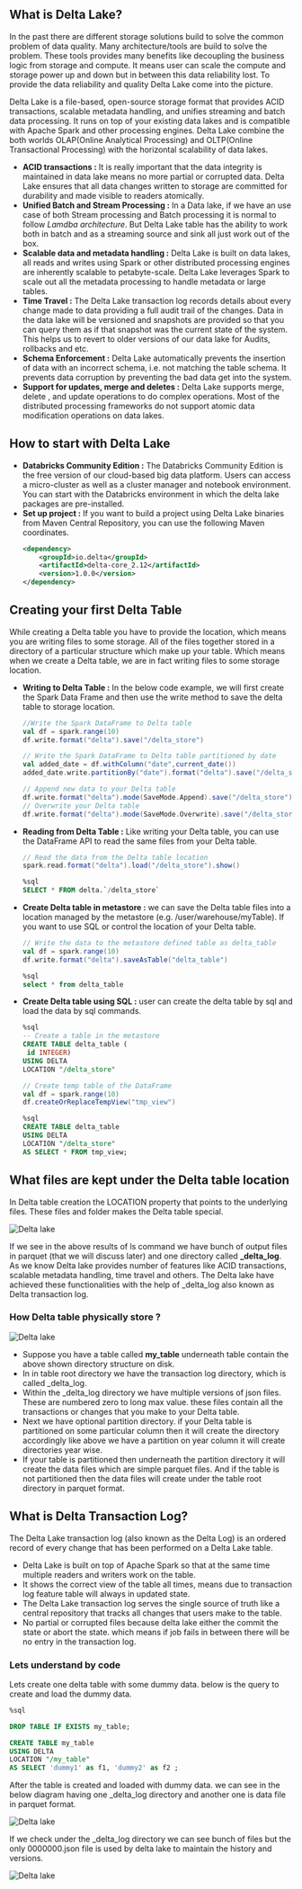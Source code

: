 ## What is Delta Lake?
In the past there are different storage solutions build to solve the common problem of data quality. Many architecture/tools are build to solve the problem. These tools provides many benefits like decoupling the business logic from storage and compute. It means user can scale the compute and storage power up and down but in between this data reliability lost. To provide the data reliability and quality  Delta Lake come into the picture.

Delta Lake is a file-based, open-source storage format that provides ACID transactions, scalable metadata handling, and unifies streaming and batch data processing. It runs on top of your existing data lakes and is compatible with Apache Spark and other processing engines. Delta Lake combine the both worlds OLAP(Online Analytical Processing) and OLTP(Online Transactional Processing) with the horizontal scalability of data lakes.

 - **ACID transactions :** It is really important that the data integrity is maintained in data lake means no more partial or corrupted data. Delta Lake ensures that all data changes written to storage are committed for durability and made visible to readers atomically.
 - **Unified Batch and Stream Processing :** In a Data lake, if we have an use case of both Stream processing and Batch processing it is normal to follow _Lamdba architecture_. But Delta Lake table has the ability to work both in batch and as a streaming source and sink all just work out of the box.
 - **Scalable data and metadata handling :** Delta Lake is built on data lakes, all reads and writes using Spark or other distributed processing engines are inherently scalable to petabyte-scale. Delta Lake leverages Spark to scale out all the metadata processing to handle metadata or large tables.
 - **Time Travel :** The Delta Lake transaction log records details about every change made to data providing a full audit trail of the changes. Data in the data lake will be versioned and snapshots are provided so that you can query them as if that snapshot was the current state of the system. This helps us to revert to older versions of our data lake for Audits, rollbacks and etc.
 - **Schema Enforcement :** Delta Lake automatically prevents the insertion of data with an incorrect schema, i.e. not matching the table schema. It prevents data corruption by preventing the bad data get into the system.
 - **Support for updates, merge and deletes :** Delta Lake supports merge, delete , and update operations to do complex operations. Most of the distributed processing frameworks do not support atomic data modification operations on data lakes.

## How to start with Delta Lake

 - **Databricks Community Edition :** The Databricks Community Edition is the free version of our cloud-based big data platform. Users can access a micro-cluster as well as a cluster manager and notebook environment. You can start with the Databricks environment in which the delta lake packages are pre-installed. 
 - **Set up project :** If you want to build a project using Delta Lake binaries from Maven Central Repository, you can use the following Maven coordinates.
	```xml
	<dependency>
	    <groupId>io.delta</groupId>
	    <artifactId>delta-core_2.12</artifactId>
	    <version>1.0.0</version>
	</dependency>

	```

## Creating your first Delta Table

While creating a Delta table you have to provide the location, which means you are writing files to some storage. All of the files together stored in a directory of a particular structure which make up your table. Which means when we create a Delta table, we are in fact writing files to some storage location.

 - **Writing to Delta Table :** In the below code example, we will first create the Spark Data Frame and then use the write method to save the delta table to storage location.

	```scala
	//Write the Spark DataFrame to Delta table
	val df = spark.range(10)
	df.write.format("delta").save("/delta_store")

	// Write the Spark DataFrame to Delta table partitioned by date
	val added_date = df.withColumn("date",current_date())
	added_date.write.partitionBy("date").format("delta").save("/delta_store")

	// Append new data to your Delta table
	df.write.format("delta").mode(SaveMode.Append).save("/delta_store")
	// Overwrite your Delta table
	df.write.format("delta").mode(SaveMode.Overwrite).save("/delta_store")

	```
 
 - **Reading from Delta Table :** Like writing your Delta table, you can use the DataFrame API to read the same files from your Delta table.
	```scala
	// Read the data from the Delta table location
	spark.read.format("delta").load("/delta_store").show()
	```
	```sql
	%sql
	SELECT * FROM delta.`/delta_store`
	```
 - **Create Delta table in metastore :** we can save the Delta table files into a location managed by the metastore (e.g. /user/warehouse/myTable). If you want to use SQL or control the location of your Delta table.

	```scala
	// Write the data to the metastore defined table as delta_table
	val df = spark.range(10)
	df.write.format("delta").saveAsTable("delta_table")
	```

	```sql
	%sql
	select * from delta_table
	```
 - **Create Delta table using SQL :** user can create the delta table by sql and load the data by sql commands.
	```sql
	%sql
	-- Create a table in the metastore
	CREATE TABLE delta_table (
	 id INTEGER)
	USING DELTA
	LOCATION "/delta_store"
	```

	```scala
	// Create temp table of the DataFrame
	val df = spark.range(10)
	df.createOrReplaceTempView("tmp_view")
	```
	```sql
	%sql
	CREATE TABLE delta_table 
	USING DELTA
	LOCATION "/delta_store"
	AS SELECT * FROM tmp_view;
	```

## What files are kept under the Delta table location
In Delta table creation the LOCATION property that points to the underlying files. These files and folder makes the Delta table special.

![Delta lake](https://github.com/gurditsingh/blog/blob/gh-pages/_screenshots/dl_ep1.JPG?raw=true)

If we see in the above results of ls command we have bunch of output files in parquet (that we will discuss later) and one directory called **_delta_log**. As we know Delta lake provides number of features like ACID transactions, scalable metadata handling, time travel and others. The Delta lake have achieved these functionalities with the help of _delta_log also known as Delta transaction log.

### How Delta table physically store ?


![Delta lake](https://github.com/gurditsingh/blog/blob/gh-pages/_screenshots/dl_ep1_tlog.jpg?raw=true)

 - Suppose you have a table called **my_table** underneath table contain the  above shown directory structure on disk.
 - In in table root directory we have the transaction log directory, which is called _delta_log.
 -  Within the _delta_log directory we have multiple versions of json files. These are numbered zero to long max value. these files contain all the transactions or changes that you make to your Delta table.
 - Next we have optional partition directory. if your Delta table is partitioned on some particular column then it will create the directory accordingly like above we have a partition on year column it will create directories year wise.
 - If your table is partitioned then underneath the partition directory it will create the data files which are simple parquet files. And if the table is not partitioned then the data files will create under the table root directory in parquet format.

## What is Delta Transaction Log?

The Delta Lake transaction log (also known as the Delta Log) is an ordered record of every change that has been performed on a Delta Lake table.

 - Delta Lake is built on top of Apache Spark so that at the same time multiple readers and writers work on the table.
 - It shows the correct view of the table all times, means due to transaction log feature table will always in updated state.
 - The Delta Lake transaction log serves the single source of truth like a central repository that tracks all changes that users make to the table.
 - No partial or corrupted files because delta lake either the commit the state or abort the state. which means if job fails in between there will be no entry in the transaction log.

### Lets understand by code

Lets create one delta table with some dummy data. below is the query to create and load the dummy data.
```sql
%sql

DROP TABLE IF EXISTS my_table;

CREATE TABLE my_table 
USING DELTA
LOCATION "/my_table"
AS SELECT 'dummy1' as f1, 'dummy2' as f2 ;
```
After the table is created and loaded with dummy data. we can see in the below diagram having one _delta_log directory and another one is data file in parquet format.

![Delta lake](https://github.com/gurditsingh/blog/blob/gh-pages/_screenshots/dl_ep1_tlog_1.JPG?raw=true)

If we check under the _delta_log directory we can see bunch of files but the only 0000000.json file is used by delta lake to maintain the history and versions.

![Delta lake](https://github.com/gurditsingh/blog/blob/gh-pages/_screenshots/dl_ep1_tlog_2.JPG?raw=true)


<!--stackedit_data:
eyJoaXN0b3J5IjpbLTIzNDczMDE0NSw2ODU2MTUyOTUsLTc5OD
U0NDczOCwxNTAyNDI3OTYzLDE1MzM4NzEyODksNjE5NjE0OTIz
LDc5MTYzNTc1OCwtMTAyOTM2MjEzNywtMzU2NjE5MjA4LC0yMj
Q2NDQ5MTgsMTk5MTIwNTE0NywtMTE1NDEzNTg5NywtMjAyNDMx
MDUyNSwtNjgwMzAyOTY5LDEwNDA2ODAxODAsMTYzODYzNjgwNy
wxNjQxOTYxNzg2LC0xNzI3OTg4NjQ5LDE5MzU3NDA2MSwxNDIy
MTU1MTE5XX0=
-->